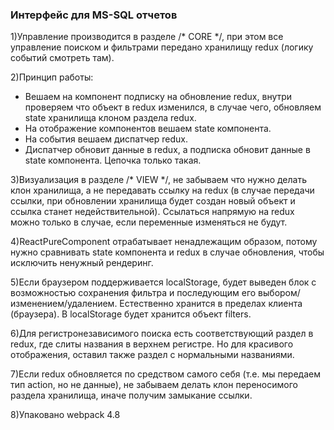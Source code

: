 ﻿### Интерфейс для MS-SQL отчетов

1)Управление производится в разделе /* CORE */, при этом все управление поиском и фильтрами передано хранилищу redux (логику событий смотреть там).

2)Принцип работы: 
 - Вешаем на компонент подписку на обновление redux, внутри проверяем что объект в redux изменился, в случае чего, обновляем state хранилища клоном раздела redux.
 - На отображение компонентов вешаем state компонента.
 - На события вешаем диспатчер redux. 
 - Диспатчер обновит данные в redux, а подписка обновит данные в state компонента. Цепочка только такая.
 
3)Визуализация в разделе /* VIEW */, не забываем что нужно делать клон хранилища, а не передавать ссылку на redux (в случае передачи ссылки, при обновлении хранилища будет создан новый объект и ссылка станет недействительной). Ссылаться напрямую на redux можно только в случае, если переменные изменяться не будут.

4)ReactPureComponent отрабатывает ненадлежащим образом, потому нужно сравнивать state компонента и redux в случае обновления, чтобы исключить ненужный рендеринг.

5)Если браузером поддерживается localStorage, будет выведен блок с возможностью сохранения фильтра и последующим его выбором/изменением/удалением. Естественно хранится в пределах клиента (браузера). В localStorage будет хранится объект filters.

6)Для регистронезависимого поиска есть соответствующий раздел в redux, где слиты названия в верхнем регистре. Но для красивого отображения, оставил также раздел с нормальными названиями.

7)Если redux обновляется по средством самого себя (т.е. мы передаем тип action, но не данные), не забываем делать клон переносимого раздела хранилища, иначе получим замыкание ссылки.

8)Упаковано webpack 4.8
